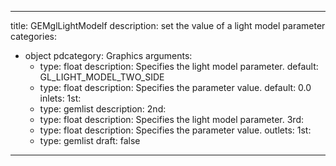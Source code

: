 
---
title: GEMglLightModelf
description: set the value of a light model parameter
categories:
  - object
pdcategory: Graphics
arguments:
    - type: float
      description: Specifies the light model parameter.
      default: GL_LIGHT_MODEL_TWO_SIDE
    - type: float
      description: Specifies the parameter value.
      default: 0.0
inlets:
  1st:
    - type: gemlist
      description:
  2nd:
    - type: float
      description: Specifies the light model parameter.
  3rd:
    - type: float
      description: Specifies the parameter value.
outlets:
  1st:
    - type: gemlist
draft: false
---

